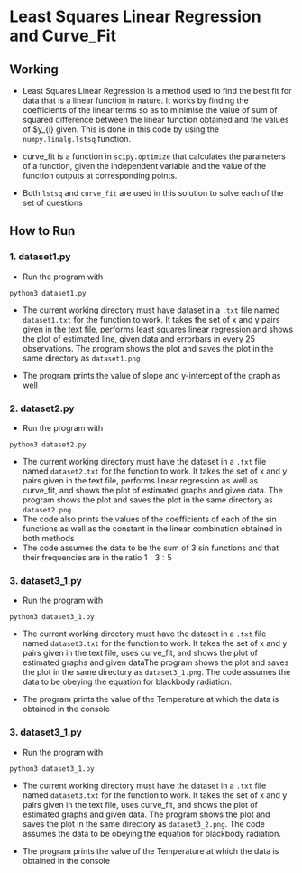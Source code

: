 # Least Squares Linear Regression and Curve_Fit

## Working
- Least Squares Linear Regression is a method used to find the best fit for data that is a linear function in nature. It works by finding the coefficients of the linear terms so as to minimise the value of sum of squared difference between the linear function obtained and the values of $y_{i} given. This is done in this code by using the ```numpy.linalg.lstsq``` function.

- curve_fit is a function in ```scipy.optimize``` that calculates the parameters of a function, given the independent variable and the value of the function outputs at corresponding points.

- Both ```lstsq``` and ```curve_fit``` are used in this solution to solve each of the set of questions

## How to Run
### 1. dataset1.py
- Run the program with

```
python3 dataset1.py
```

- The current working directory must have dataset in a ```.txt``` file named ```dataset1.txt``` for the function to work. It takes the set of x and y pairs given in the text file, performs least squares linear regression and shows the plot of estimated line, given data and errorbars in every 25 observations. The program shows the plot and saves the plot in the same directory as ```dataset1.png```

- The program prints the value of slope and y-intercept of the graph as well

### 2. dataset2.py
- Run the program with

```
python3 dataset2.py
```

- The current working directory must have the dataset in a ```.txt``` file named ```dataset2.txt``` for the function to work. It takes the set of x and y pairs given in the text file, performs linear regression as well as curve_fit, and shows the plot of estimated graphs and given data. The program shows the plot and saves the plot in the same directory as ```dataset2.png```. 
- The code also prints the values of the coefficients of each of the sin functions as well as the constant in the linear combination obtained in both methods
- The code assumes the data to be the sum of 3 sin functions and that their frequencies are in the ratio $1:3:5$

### 3. dataset3_1.py
- Run the program with

```
python3 dataset3_1.py
```

- The current working directory must have the dataset in a ```.txt``` file named ```dataset3.txt``` for the function to work. It takes the set of x and y pairs given in the text file, uses curve_fit, and shows the plot of estimated graphs and given dataThe program shows the plot and saves the plot in the same directory as ```dataset3_1.png```. The code assumes the data to be obeying the equation for blackbody radiation.

- The program prints the value of the Temperature at which the data is obtained in the console

### 3. dataset3_1.py
- Run the program with

```
python3 dataset3_1.py
```

- The current working directory must have the dataset in a ```.txt``` file named ```dataset3.txt``` for the function to work. It takes the set of x and y pairs given in the text file, uses curve_fit, and shows the plot of estimated graphs and given data. The program shows the plot and saves the plot in the same directory as ```dataset3_2.png```. The code assumes the data to be obeying the equation for blackbody radiation.

- The program prints the value of the Temperature at which the data is obtained in the console
